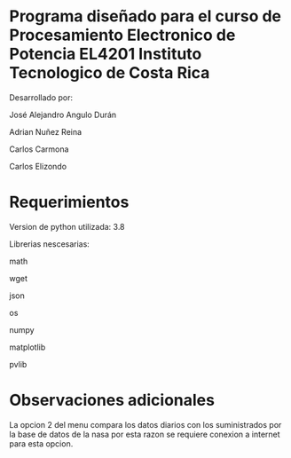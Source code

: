 # Programa diseñado para el curso de Procesamiento Electronico de Potencia EL4201 Instituto Tecnologico de Costa Rica

Desarrollado por:

José Alejandro Angulo Durán

Adrian Nuñez Reina

Carlos Carmona

Carlos Elizondo

# Requerimientos

Version de python utilizada: 3.8

Librerias nescesarias:

math

wget

json

os

numpy

matplotlib

pvlib

# Observaciones adicionales

La opcion 2 del menu compara los datos diarios con los suministrados por la base de datos de la nasa
por esta razon se requiere conexion a internet para esta opcion.
